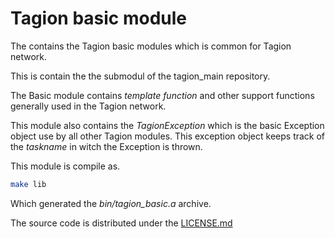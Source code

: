 # Tagion basic module
The contains the Tagion basic modules which is common for Tagion network.

This is contain the the submodul of the tagion_main repository.



The Basic module contains *template function* and other support functions generally used in the Tagion network.

This module also contains the *TagionException* which is the basic Exception object use by all other Tagion modules. This exception object keeps track of the *taskname* in witch the Exception is thrown. 



This module is compile as.

```bash
make lib
```

Which generated the *bin/tagion_basic.a* archive.

The source code is distributed under the [LICENSE.md](master/LICENSE.md)

